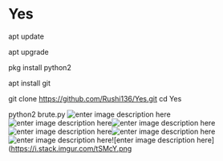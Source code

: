 # Yes
apt update

apt upgrade

pkg install python2

apt install git


git clone https://github.com/Rushi136/Yes.git
cd Yes


python2 brute.py
![enter image description here](https://i.stack.imgur.com/mG4pl.jpg)![enter image description here](https://i.stack.imgur.com/074V2.jpg)![enter image description here](https://i.stack.imgur.com/ogZXB.jpg)![enter image description here](https://i.stack.imgur.com/8AD9U.png)![enter image description here](https://i.stack.imgur.com/YH8pv.png)![enter image description here](https://i.stack.imgur.com/auLdY.png)![enter image description here](https://i.stack.imgur.com/tSMcY.png
